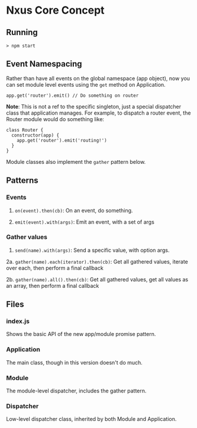 # Nxus Core Concept

## Running

```
> npm start
```

## Event Namespacing

Rather than have all events on the global namespace (app object), now you can set module level events using the `get` method on Application.

```
app.get('router').emit() // Do something on router
```

**Note**: This is not a ref to the specific singleton, just a special dispatcher class that application manages.  For example, to dispatch a router event, the Router module would do something like:

```
class Router {
  constructor(app) {
    app.get('router').emit('routing!')
  }
}
```

Module classes also implement the `gather` pattern below.

## Patterns

### Events

1. `on(event).then(cb)`: On an event, do something.

2. `emit(event).with(args)`: Emit an event, with a set of args

### Gather values

1. `send(name).with(args)`: Send a specific value, with option args.

2a. `gather(name).each(iterator).then(cb)`: Get all gathered values, iterate over each, then perform a final callback 

2b. `gather(name).all().then(cb)`: Get all gathered values, get all values as an array, then perform a final callback 

## Files

### index.js

Shows the basic API of the new app/module promise pattern.

### Application

The main class, though in this version doesn't do much.

### Module

The module-level dispatcher, includes the gather pattern.

### Dispatcher

Low-level dispatcher class, inherited by both Module and Application.
